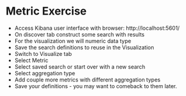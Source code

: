 # Metric Exercise #

* Access Kibana user interface with browser: http://localhost:5601/
* On discover tab construct some search with results
* For the visualization we will numeric data type
* Save the search definitions to reuse in the Visualization
* Switch to Visualize tab
* Select Metric
* Select saved search or start over with a new search
* Select aggregation type
* Add couple more metrics with different aggregation types
* Save your definitions - you may want to comeback to them later.